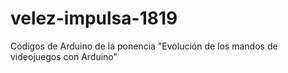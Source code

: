 # velez-impulsa-1819
Códigos de Arduino de la ponencia "Evolución de los mandos de videojuegos con Arduino"
